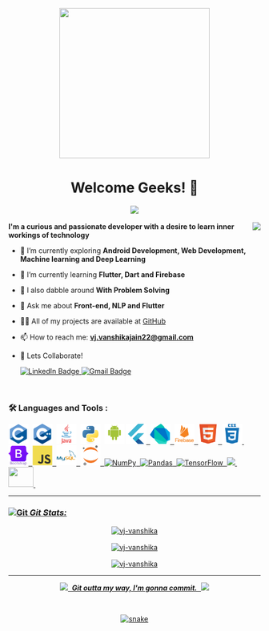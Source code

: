 <p align="center">
<a href="#"><img src="https://i.imgur.com/rHlEdDq.gif" width="300" height="300"></a>
</p>
<p align="center">
  <h1 align="center">Welcome Geeks! 👋</h1>
</p>
<p align="center">
  <a align="center" href="https://github.com/DenverCoder1/readme-typing-svg"><img src="https://readme-typing-svg.herokuapp.com?&font=IBM+Plex+Sans&color=F72EE2&size=25&lines=Welcome+to+my+GitHub+Profile!;I'm+a+Front+end+Developer;I'm+an+ML+Enthusiast;I'm+an+Android+Developer" /></a>
  </p>
  
  <img align="right" src="https://media.giphy.com/media/3oKIPnAiaMCws8nOsE/giphy.gif" height="300">
  
  **I'm a curious and passionate developer with a desire to learn inner workings of technology**

- 🔭 I’m currently exploring **Android Development, Web Development, Machine learning and Deep Learning**

- 🌱 I’m currently learning **Flutter, Dart and Firebase**

- 🧐 I also dabble around **With Problem Solving**

- 💬 Ask me about **Front-end, NLP and Flutter**

- 👨‍💻 All of my projects are available at [GitHub](https://github.com/vj-vanshika)

- 📫 How to reach me: **vj.vanshikajain22@gmail.com**

- 🤝 Lets Collaborate!

  <div align="left"> <a href="https://www.linkedin.com/in/vanshika-jain-b6bb7120a/">
    <img src="https://img.shields.io/badge/LinkedIn-blue?style=for-the-badge&logo=linkedin&logoColor=white" alt="LinkedIn Badge"/>
  <a href="href="mailto:vj.vanshikajain22@gmail.com"">
    <img src="https://img.shields.io/badge/-Gmail-c14438?style=for-the-badge&logo=Gmail&logoColor=white" alt="Gmail Badge"/>
  
 </a>
</div> 
<br>
  
### :hammer_and_wrench: Languages and Tools :

<div>
  <img src="https://github.com/devicons/devicon/blob/master/icons/c/c-original.svg" title="C" alt="C" width="40" height="40"/>&nbsp; 
  <img src="https://github.com/devicons/devicon/blob/master/icons/cplusplus/cplusplus-original.svg" title="C++" alt="C++" width="40" height="40"/>&nbsp;
  <img src="https://github.com/devicons/devicon/blob/master/icons/java/java-original-wordmark.svg" title="Java" alt="Java" width="40" height="40"/>&nbsp;
    <img src="https://github.com/devicons/devicon/blob/master/icons/python/python-original.svg" title="Python" alt="Python" width="40" height="40"/>&nbsp;
     <img src="https://raw.githubusercontent.com/devicons/devicon/master/icons/android/android-original-wordmark.svg" alt="android" width="40" height="40"/> </a> <a href="https://angular.io" target="_blank" rel="noreferrer">
  <img src="https://github.com/devicons/devicon/blob/master/icons/flutter/flutter-original.svg" title="Flutter" alt="Flutter" width="40" height="40"/>&nbsp;
   <img src="https://github.com/devicons/devicon/blob/master/icons/dart/dart-original.svg" title="Dart" alt="Dart" width="40" height="40"/>&nbsp;
    <img src="https://github.com/devicons/devicon/blob/master/icons/firebase/firebase-plain-wordmark.svg" title="Firebase" alt="Firebase" width="40" height="40"/>&nbsp;
  <img src="https://github.com/devicons/devicon/blob/master/icons/html5/html5-original.svg" title="HTML5" alt="HTML" width="40" height="40"/>&nbsp;
  <img src="https://github.com/devicons/devicon/blob/master/icons/css3/css3-plain-wordmark.svg"  title="CSS3" alt="CSS" width="40" height="40"/>&nbsp;
  <img src="https://github.com/devicons/devicon/blob/master/icons/bootstrap/bootstrap-original-wordmark.svg" title="BootStrap" alt="Bootstrap" width="40" height="40"/>&nbsp;
  <img src="https://github.com/devicons/devicon/blob/master/icons/javascript/javascript-original.svg" title="JavaScript" alt="JavaScript" width="40" height="40"/>&nbsp;
  <img src="https://github.com/devicons/devicon/blob/master/icons/mysql/mysql-original-wordmark.svg" title="MySQL"  alt="MySQL" width="40" height="40"/>&nbsp;
  <img src="https://github.com/devicons/devicon/blob/master/icons/jupyter/jupyter-original.svg" title="Jupyter" alt="Jupyter" width="40" height="40"/>&nbsp;
  <img src="https://www.vectorlogo.zone/logos/numpy/numpy-ar21.svg" title="Numpy" alt="NumPy" width="50" height="40"/>&nbsp;
  <img src="https://numfocus.org/wp-content/uploads/2016/07/pandas-logo-300.png" title="Pandas" alt="Pandas" width="40" height="40"/>&nbsp;
   <img src="https://www.vectorlogo.zone/logos/tensorflow/tensorflow-ar21.svg" title="TensorFlow" alt="TensorFlow" width="50" height="40"/>&nbsp;
  <img height="50" src="https://miro.medium.com/v2/resize:fit:640/format:webp/1*0G5zu7CnXdMT9pGbYUTQLQ.png"/>&nbsp;
  <img height="40" width="50" src="https://seeklogo.com/images/S/scikit-learn-logo-8766D07E2E-seeklogo.com.png"/>&nbsp;
</div>
  
  ----

  <h3 align="left"> <img src="https://media.giphy.com/media/W5eoZHPpUx9sapR0eu/giphy.gif" width="50px" alt="Git"/>&nbsp;<i><b>Git Stats: </b></i></h3>
  <p align='center'>
  <img align="center" src="https://github-readme-stats.vercel.app/api/top-langs?username=vj-vanshika&show_icons=true&title_color=fff&icon_color=79ff97&text_color=efefef&bg_color=24292e" alt="vj-vanshika" />
</p>
<p align='center'>
  <img align="center" src="https://github-readme-streak-stats.herokuapp.com/?user=vj-vanshika&show_icons=true&title_color=fff&icon_color=79ff97&text_color=efefef&bg_color=24292e" alt="vj-vanshika" />
</p>
<p align='center'>
  <img align="center" src="https://github-readme-stats.vercel.app/api?username=vj-vanshika&show_icons=true&title_color=fff&icon_color=79ff97&text_color=efefef&bg_color=24292e" alt="vj-vanshika">
</p>
  
------
  
  <p align="center">
   <img src="https://media.tenor.com/A15H8E1VUh8AAAAC/github-cat.gif" width="50" />&nbsp; <b><i>Git outta my way, I'm gonna commit.</i></b> &nbsp;<img src="https://media.tenor.com/A15H8E1VUh8AAAAC/github-cat.gif" width="50" /> </p>
  <br>
  
  <p align="center">
  <img src="https://github.com/rock12231/rock12231/blob/output/github-contribution-grid-snake.svg" alt="snake"></center>
</p>

<!--
**vj-vanshika/vj-vanshika** is a ✨ _special_ ✨ repository because its `README.md` (this file) appears on your GitHub profile.

Here are some ideas to get you started:

- 🔭 I’m currently working on ...
- 🌱 I’m currently learning ...
- 👯 I’m looking to collaborate on ...
- 🤔 I’m looking for help with ...
- 💬 Ask me about ...
- 📫 How to reach me: ...
- 😄 Pronouns: ...
- ⚡ Fun fact: ...
-->
